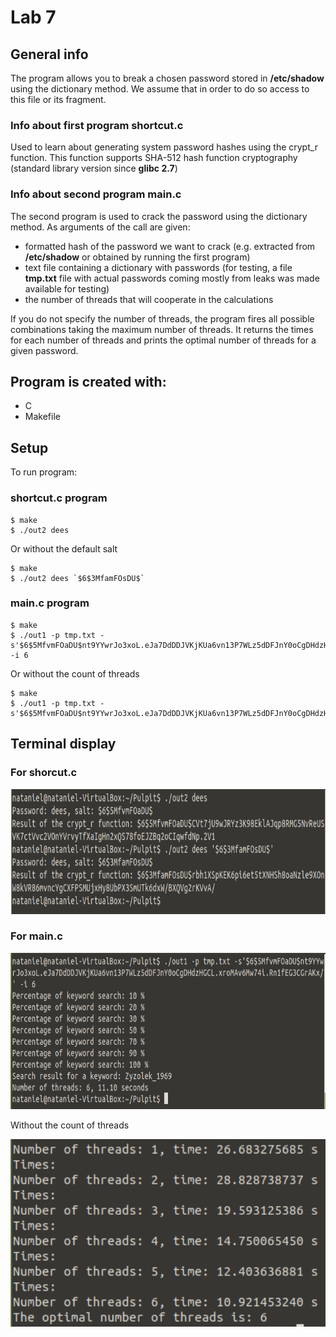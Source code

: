 # Lab 7

## General info
The program allows you to break a chosen password stored in <b>/etc/shadow</b> using the dictionary method. We assume that in order to do so access to this file or its fragment.

### Info about first program shortcut.c
Used to learn about generating system password hashes using the crypt_r function. This function supports SHA-512 hash function cryptography (standard library version since <b>glibc 2.7</b>)

### Info about second program main.c
The second program is used to crack the password using the dictionary method. As arguments
of the call are given:
* formatted hash of the password we want to crack (e.g. extracted from <b>/etc/shadow</b> or obtained by running the first program)
* text file containing a dictionary with passwords (for testing, a file <b>tmp.txt</b> file with actual passwords coming mostly from leaks was made available for testing)
* the number of threads that will cooperate in the calculations

If you do not specify the number of threads, the program fires all possible combinations taking the maximum number of threads. It returns the times for each number of threads and prints the optimal number of threads for a given password.

## Program is created with:
* C
* Makefile

## Setup
To run program:

### shortcut.c program 
```
$ make
$ ./out2 dees
```
Or without the default salt
```
$ make
$ ./out2 dees `$6$3MfamFOsDU$` 
```

### main.c program
```
$ make
$ ./out1 -p tmp.txt -s'$6$5MfvmFOaDU$nt9YYwrJo3xoL.eJa7DdDDJVKjKUa6vn13P7WLz5dDFJnY0oCgDHdzHGCL.xroMAv6Mw74i.Rn1fEG3CGrAKx/' -i 6
```
Or without the count of threads
```
$ make
$ ./out1 -p tmp.txt -s'$6$5MfvmFOaDU$nt9YYwrJo3xoL.eJa7DdDDJVKjKUa6vn13P7WLz5dDFJnY0oCgDHdzHGCL.xroMAv6Mw74i.Rn1fEG3CGrAKx/'
```

## Terminal display 

### For shorcut.c
<p align="center">
<img src ="Terminal_shortcut.PNG" widith="400" height="200">
</p>

### For main.c 
<p align="center">
<img src ="Terminal_main_1.PNG" widith="300" height="250">
</p>

Without the count of threads

<p align="center">
<img src ="Terminal_main_2.PNG" widith="400" height="300">
</p>
